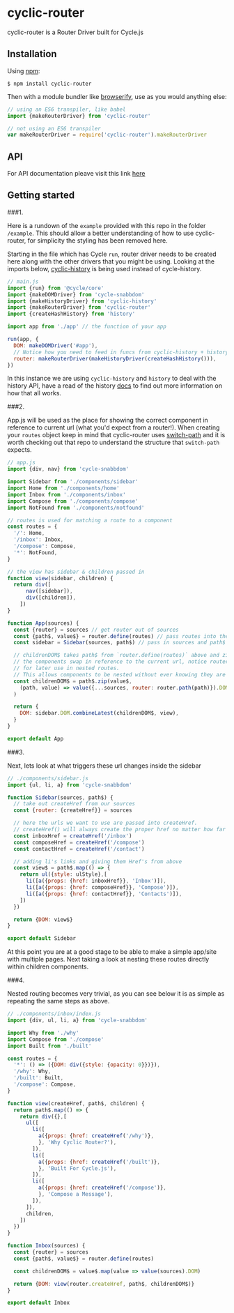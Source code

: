 # cyclic-router
cyclic-router is a Router Driver built for Cycle.js

## Installation

Using [npm](https://www.npmjs.com/):

    $ npm install cyclic-router

Then with a module bundler like [browserify](http://browserify.org/), use as you would anything else:

```js
// using an ES6 transpiler, like babel
import {makeRouterDriver} from 'cyclic-router'

// not using an ES6 transpiler
var makeRouterDriver = require('cyclic-router').makeRouterDriver
```

## API

For API documentation pleave visit this link [here](http://tylors.github.io/cyclic-router/docs/)

## Getting started

###1.

Here is a rundown of the `example` provided with this repo in the folder `/example`. This should allow a better understanding of how to use cyclic-router, for simplicity the styling has been removed here.

Starting in the file which has Cycle `run`, router driver needs to be created here along with the other drivers that you might be using.
Looking at the imports below, [cyclic-history](https://github.com/tylors/cyclic-history) is being used instead of cycle-history.

```js
// main.js
import {run} from '@cycle/core'
import {makeDOMDriver} from 'cycle-snabbdom'
import {makeHistoryDriver} from 'cyclic-history'
import {makeRouterDriver} from 'cyclic-router'
import {createHashHistory} from 'history'

import app from './app' // the function of your app

run(app, {
  DOM: makeDOMDriver('#app'),
  // Notice how you need to feed in funcs from cyclic-history + history
  router: makeRouterDriver(makeHistoryDriver(createHashHistory())),
})
```

In this instance we are using `cyclic-history` and `history` to deal with the history API, have a read of the history [docs](https://github.com/rackt/history/tree/master/docs#readme) to find out more information on how that all works.

###2.

App.js will be used as the place for showing the correct component in reference to current url (what you'd expect from a router!).
When creating your `routes` object keep in mind that cyclic-router uses [switch-path](https://github.com/staltz/switch-path) and it is worth checking out that repo to understand the structure that `switch-path` expects.

```js
// app.js
import {div, nav} from 'cycle-snabbdom'

import Sidebar from './components/sidebar'
import Home from './components/home'
import Inbox from './components/inbox'
import Compose from './components/compose'
import NotFound from './components/notfound'

// routes is used for matching a route to a component
const routes = {
  '/': Home,
  '/inbox': Inbox,
  '/compose': Compose,
  '*': NotFound,
}

// the view has sidebar & children passed in
function view(sidebar, children) {
  return div([
      nav([sidebar]),
      div([children]),
    ])
}

function App(sources) {
  const {router} = sources // get router out of sources
  const {path$, value$} = router.define(routes) // pass routes into the router
  const sidebar = Sidebar(sources, path$) // pass in sources and path$ into our sidebar

  // childrenDOM$ takes path$ from `router.define(routes)` above and zips it with values, here is where
  // the components swap in reference to the current url, notice router.path(path) is also passed in
  // for later use in nested routes.
  // This allows components to be nested without ever knowing they are actually nested.
  const childrenDOM$ = path$.zip(value$,
    (path, value) => value({...sources, router: router.path(path)}).DOM
  )

  return {
    DOM: sidebar.DOM.combineLatest(childrenDOM$, view),
  }
}

export default App
```


###3.

Next, lets look at what triggers these url changes inside the sidebar

```js
// ./components/sidebar.js
import {ul, li, a} from 'cycle-snabbdom'

function Sidebar(sources, path$) {
  // take out createHref from our sources
  const {router: {createHref}} = sources

  // here the urls we want to use are passed into createHref.
  // createHref() will always create the proper href no matter how far it is nested within a hierarchy.
  const inboxHref = createHref('/inbox')
  const composeHref = createHref('/compose')
  const contactHref = createHref('/contact')

  // adding li's links and giving them Href's from above
  const view$ = path$.map(() => {
    return ul({style: ulStyle},[
      li([a({props: {href: inboxHref}}, 'Inbox')]),
      li([a({props: {href: composeHref}}, 'Compose')]),
      li([a({props: {href: contactHref}}, 'Contacts')]),
    ])
  })

  return {DOM: view$}
}

export default Sidebar
```

At this point you are at a good stage to be able to make a simple app/site with multiple pages. Next taking a look at nesting these routes directly within children components.


###4.

Nested routing becomes very trivial, as you can see below it is as simple as repeating the same steps as above.

```js
// ./components/inbox/index.js
import {div, ul, li, a} from 'cycle-snabbdom'

import Why from './why'
import Compose from './compose'
import Built from './built'

const routes = {
  '*': () => ({DOM: div({style: {opacity: 0}})}),
  '/why': Why,
  '/built': Built,
  '/compose': Compose,
}

function view(createHref, path$, children) {
  return path$.map(() => {
    return div({},[
      ul([
        li([
          a({props: {href: createHref('/why')},
          }, 'Why Cyclic Router?'),
        ]),
        li([
          a({props: {href: createHref('/built')},
          }, 'Built For Cycle.js'),
        ]),
        li([
          a({props: {href: createHref('/compose')},
          }, 'Compose a Message'),
        ]),
      ]),
      children,
    ])
  })
}

function Inbox(sources) {
  const {router} = sources
  const {path$, value$} = router.define(routes)

  const childrenDOM$ = value$.map(value => value(sources).DOM)

  return {DOM: view(router.createHref, path$, childrenDOM$)}
}

export default Inbox
```
